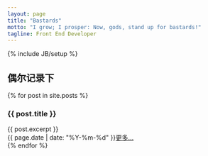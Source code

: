 ```yaml
---
layout: page
title: "Bastards"
motto: "I grow; I prosper: Now, gods, stand up for bastards!"
tagline: Front End Developer
---
```

{% include JB/setup %}

## 偶尔记录下

<div class="col-sm-8 blog-main">
  {% for post in site.posts %}
    <h3>{{ post.title }}</h3>
    <div class="post-brief">
    {{ post.excerpt }}
    <div class="post-more text-right"><span class="post-date text-muted">{{ page.date | date: "%Y-%m-%d" }}</span><a href="{{ BASE_PATH }}{{ post.url }}" >更多...</a></div>
    </div>
  {% endfor %}
</div>
<div class="col-sm-4"></div>


